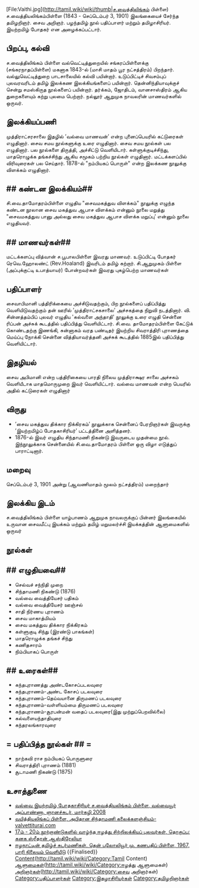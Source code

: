 [File:Vaithi.jpg](http://tamil.wiki/wiki/thumb|ச.வைத்திலிங்கம் பிள்ளை)
ச.வைத்தியலிங்கம்பிள்ளை (1843 - செப்டெம்பர் 3, 1901) இலங்கையைச் சேர்ந்த தமிழறிஞர். சைவ அறிஞர். பழந்தமிழ் நூல் பதிப்பாளர் மற்றும் தமிழாசிரியர். இயற்றமிழ் போதகர் என அழைக்கப்பட்டார். 
## பிறப்பு, கல்வி
ச.வைத்திலிங்கம் பிள்ளை வல்வெட்டித்துறையில் சங்கரப்பிள்ளைக்கு (சங்கரநாதப்பிள்ளை) மகனாக 1843-ல் (மாசி மாதம் பூர நட்சத்திரம்) பிறந்தார். வல்லுவெட்டித்துறை பாடசாலையில் கல்வி பயின்றார். உடுப்பிட்டிச் சிவசம்புப் புலவரவரிடம் தமிழ் இலக்கண இலக்கியங்களைப் பயின்றார். தென்னிந்தியாவுக்குச் சென்று சமஸ்கிருத நூல்களைப் பயின்றார். தர்க்கம், ஜோதிடம், வானசாஸ்திரம் ஆகிய துறைகளையும் கற்று புலமை பெற்றார். நல்லூர் ஆறுமுக நாவலரின் மாணவர்களில் ஒருவர்.
## இலக்கியப்பணி
முத்திராட்சரசாலை இதழில் ’வல்வை மாணவன்’ என்ற புனைப்பெயரில் கட்டுரைகள் எழுதினார். சைவ சமய நூல்களுக்கு உரை எழுதினார். சைவ சமய நூல்கள் பல எழுதினார். பல நூல்களை திருத்தி, அச்சிட்டு வெளியிடார். கள்ளுக்குடிச்சிந்து, மாதரொழுக்க தங்கச்சிந்து ஆகிய சமூகம் பற்றிய நூல்கள் எழுதினார். மட்டக்களப்பில் விரிவுரைகள் பல செய்தார். 1878-ல் "நம்பியகப் பொருள்" என்ற இலக்கண நூலுக்கு விளக்கம் எழுதினார். 
## ## கண்டன இலக்கியம்## 
சி.வை.தாமோதரம்பிள்ளை எழுதிய "சைவமகத்துவ விளக்கம்" நூலுக்கு எழுந்த கண்டன நூலான சைவ மகத்துவ ஆபாச விளக்கம் என்னும் நூலை மறுத்து "சைவமகத்துவ பானு அல்லது சைவ மகத்துவ ஆபாச விளக்க மறுப்பு’ என்னும் நூலை எழுதியவர்.
## ## மாணவர்கள்## 
மட்டக்களப்பு வித்வான் ச.பூபாலபிள்ளை இவரது மாணவர். உடுப்பிட்டி போதகர் ரெவெ.ஹோலண்ட் (Rev.Hoaland) இவரிடம் தமிழ் கற்றார். சி.ஆறுமுகம் பிள்ளை (அப்புக்குட்டி உபாத்யாயர்) போன்றவர்கள் இவரது புகழ்பெற்ற மாணவர்கள்
## பதிப்பாளர்
சைவாபிமானி பத்திரிக்கையை அச்சிடுவதற்கும், பிற நூல்களைப் பதிப்பித்து வெளியிடுவதற்கும் தன் ஊரில் ’முத்திராட்சகசாலை’ அச்சகத்தை நிறுவி நடத்தினார். வி. சின்னத்தம்பிப் புலவர் எழுதிய 'கல்வளை அந்தாதி' நூலுக்கு உரை எழுதி சென்னை ரிப்பன் அச்சுக் கூடத்தில் பதிப்பித்து வெளியிட்டார். சி.வை. தாமோதரம்பிள்ளை கேட்டுக் கொண்டதற்கு இணங்கி, சுன்னாகம் வரத பண்டிதர் இயற்றிய சிவராத்திரி புராணத்தை மெய்ப்பு நோக்கி சென்னை வித்தியாவர்த்தனி அச்சுக் கூடத்தில் 1885இல் பதிப்பித்து வெளியிட்டார்.
## இதழியல்
சைவ அபிமானி என்ற பத்திரிகையை பாரதி நிலைய முத்திராக்ஷர சாலை அச்சகம் வெளியீடாக மாதமொருமுறை இவர் வெளியிட்டார். வல்வை மாணவன் என்ற பெயரில் அதில் கட்டுரைகள் எழுதினார்
## விருது
* ’சைவ மகத்துவ திக்கார நிக்கிரகம்’ நூலுக்காக சென்னைப் பேரறிஞர்கள் இவருக்கு ’இயற்றமிழ்ப் போதகாசிரியர்’ பட்டத்தினை அளித்தனர். 
* 1876-ல் இவர் எழுதிய சிந்தாமணி நிகண்டு இவருடைய முதன்மை நூல். இந்நூலுக்காக சென்னையில் சி.வை.தாமோதரம் பிள்ளை ஒரு விழா எடுத்துப் பாராட்டினார்.
## மறைவு
செப்டெம்பர் 3, 1901 அன்று (ஆவணிமாதம் மூலம் நட்சத்திரம்) மறைந்தார்
## இலக்கிய இடம்
ச.வைத்திலிங்கம் பிள்ளை யாழ்பாணம் ஆறுமுக நாவலருக்குப் பின்னர் இலங்கையில் உருவான சைவமீட்பு இயக்கம் மற்றும் தமிழ் மறுமலர்ச்சி இயக்கத்தின் ஆளுமைகளில் ஒருவர்
## நூல்கள்
## ## எழுதியவை## 
* செல்வச் சந்நிதி முறை
* சிந்தாமணி நிகண்டு (1876)
* வல்வை வைத்தியேசர் பதிகம்
* வல்வை வைத்தியேசர் ஊஞ்சல்
* சாதி நிர்ணய புராணம்
* சைவ மாகாத்மியம்
* சைவ மகத்துவ திக்கார நிக்கிரகம்
* கள்ளுகுடி சிந்து (இரண்டு பாகங்கள்)
* மாதரொழுக்க தங்கச் சிந்து
* கணிதசாரம்
* நிம்பியாகப் பொருள்
## ## உரைகள்## 
* கந்தபுராணத்து அண்டகோசப்படலவுரை
* கந்தபுராணம்-அண்ட கோசப் படலவுரை
* கந்தபுராணம்-தெய்வயானை திருமணப் படலவுரை
* கந்தபுராணம்-வள்ளியம்மை திருமணப் படலவுரை
* கந்தபுராணம்-சூரபன்மன் வதைப் படலவுரை(இது முற்றுப்பெறவில்லை) 
* கல்வளையந்தாதியுரை
* கந்தரலங்காரவுரை
## = பதிப்பித்த நூல்கள் ## =
* நாற்கவி ராச நம்பியகப் பொருளுரை
* சிவராத்திரி புராணம் (1881)
* சூடாமணி நிகண்டு (1875)
## உசாத்துணை
* [வல்வை இயற்றமிழ் போதகாசிரியர் ச.வைத்தியலிங்கம் பிள்ளை, வல்வையூர் அப்பாண்ணா, ஞானச்சுடர், மார்கழி 2008](https://www.valvettiturai.org/valvaipattidetails.php?id=25)
* [வயித்தியலிங்கப் பிள்ளை, அபிதான சிந்தாமணி கலைக்களஞ்சியம்- valvettiturai.com](https://valvettiturai.com/pulavar.php)
* [17ம் - 20ம் நூற்றாண்டுகளில் வாழ்ந்த ஈழத்து சிற்றிலக்கியப் புலவர்கள், தொகுப்பு: கனக ஸ்ரீதரன் ஆஸ்திரேலியா](http://kanaga_sritharan.tripod.com/sittilakkiyam.htm#57)
* [ஈழநாட்டின் தமிழ்ச் சுடர்மணிகள், தென் புலோலியூர் மு. கணபதிப் பிள்ளை, 1967,  பாரி நிலையம் வெளியீடு](https://noolaham.org/wiki/index.php/%E0%AE%88%E0%AE%B4%E0%AE%A8%E0%AE%BE%E0%AE%9F%E0%AF%8D%E0%AE%9F%E0%AE%BF%E0%AE%A9%E0%AF%8D_%E0%AE%A4%E0%AE%AE%E0%AE%BF%E0%AE%B4%E0%AF%8D%E0%AE%9A%E0%AF%8D_%E0%AE%9A%E0%AF%81%E0%AE%9F%E0%AE%B0%E0%AF%8D%E0%AE%AE%E0%AE%A3%E0%AE%BF%E0%AE%95%E0%AE%B3%E0%AF%8D)
{{Finalised}}
[Content](Category:Tamil)(http://tamil.wiki/wiki/Category:Tamil Content)
[ஆளுமைகள்](Category:ஈழத்து)(http://tamil.wiki/wiki/Category:ஈழத்து ஆளுமைகள்)
[அறிஞர்கள்](Category:சைவ)(http://tamil.wiki/wiki/Category:சைவ அறிஞர்கள்)
[Category:பதிப்பாளர்கள்](http://tamil.wiki/wiki/Category:பதிப்பாளர்கள்)
[Category:இதழாசிரியர்கள்](http://tamil.wiki/wiki/Category:இதழாசிரியர்கள்)
[Category:தமிழறிஞர்கள்](http://tamil.wiki/wiki/Category:தமிழறிஞர்கள்)